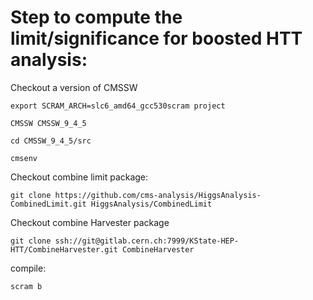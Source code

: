 # Step to compute the limit/significance for boosted HTT analysis:

Checkout a version of CMSSW

    export SCRAM_ARCH=slc6_amd64_gcc530scram project 
  
    CMSSW CMSSW_9_4_5
    
    cd CMSSW_9_4_5/src
  
    cmsenv


Checkout combine limit package:

    git clone https://github.com/cms-analysis/HiggsAnalysis-CombinedLimit.git HiggsAnalysis/CombinedLimit
  
Checkout combine Harvester package
 
    git clone ssh://git@gitlab.cern.ch:7999/KState-HEP-HTT/CombineHarvester.git CombineHarvester
  
compile:
  
    scram b
  


    
